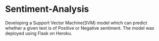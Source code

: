 # Sentiment-Analysis

Developing a Support Vector Machine(SVM) model which can predict whether a given text is
of Positive or Negative sentiment. The model was deployed using Flask
on Heroku.
